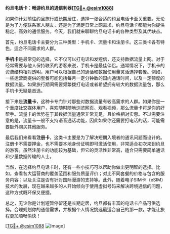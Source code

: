 **约旦电话卡：畅游约旦的通信利器[[TG💪+ @esim1088](https://t.me/s/esim1088)]**

如果你计划前往约旦旅行或长期居住，选择一张合适的约旦电话卡至关重要。无论是为了方便联系家人朋友，还是为了满足日常上网需求，约旦电话卡都能为你提供稳定、高效的通信服务。今天，我们就来聊聊约旦电话卡的各种类型及其优缺点。

首先，约旦电话卡主要分为三种类型：手机卡、流量卡和注册卡。这三类卡各有特色，适合不同需求的人群。

**手机卡**是最常见的选择，它不仅可以打电话和发短信，还支持数据流量上网。对于经常需要与他人保持联系的游客来说，手机卡是最佳伴侣。通常情况下，手机卡的资费结构相对透明，用户可以根据自己的通话和数据使用量灵活选择套餐。例如，一些运营商提供的套餐可能包括每月一定分钟数的国内通话时间，以及一定额度的数据流量。如果旅行期间需要频繁拨打电话或者希望拥有较大的数据流量包，那么手机卡无疑是首选。

接下来是**流量卡**，这种卡专门针对那些对数据流量有较高需求的人群。如果你是一个重度社交媒体用户，喜欢随时随地浏览网页、观看视频，那么流量卡将是你的好帮手。流量卡的优势在于其数据流量通常非常充足，且价格相对实惠。不过需要注意的是，流量卡一般不支持语音通话功能，因此如果你还需要打电话的话，可能需要额外购买其他服务。

最后我们来看看**注册卡**，这类卡主要是为了解决短期入境者的通讯问题而设计的。注册卡不需要押金，也不需要本地身份证明即可激活使用，非常适合初次来到约旦的游客。虽然注册卡的功能较为基础，但它的灵活性非常高，适合只需要简单通话和少量数据传输的人士。

当然，在选择约旦电话卡时，还有一些小技巧可以帮助你做出更明智的选择。比如，查看各大运营商的覆盖范围和服务质量评价；对比不同套餐的价格与包含的服务内容；以及关注是否有针对国际漫游的支持等。此外，随着电子SIM卡（eSIM）技术的发展，现在越来越多的人开始倾向于使用虚拟号码来解决跨境通信的问题，这种方式既环保又便捷。

总之，无论你是计划短暂停留还是长期定居，约旦都有丰富的电话卡产品可供选择。合理规划你的通信需求，并根据个人情况挑选最适合自己的那一款，才能让旅程更加顺畅愉快！

[[TG💪+ @esim1088](https://t.me/s/esim1088) ![Image](https://i.postimg.cc/4NQfJmqS/Snipaste-2025-05-13-00-14-12.png)]